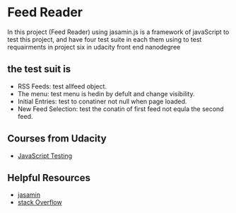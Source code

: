 # Feed Reader
In this project (Feed Reader) using jasamin.js is a framework of javaScript to test this project, and have four test suite
in each them using to test requairments in project six in udacity front end nanodegree

## the test suit is

- RSS Feeds: test allfeed object.
- The menu: test menu is hedin by defult and change visibility.
- Initial Entries: test to conatiner not null when page loaded.
- New Feed Selection: test the conatin of first feed not equla the second feed.


## Courses from Udacity

- [JavaScript Testing](https://www.udacity.com/course/javascript-testing--ud549)


## Helpful Resources

- [jasamin](https://jasmine.github.io/)
- [stack Overflow](https://stackoverflow.com/)
